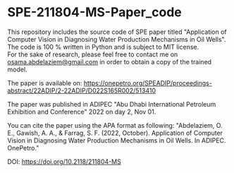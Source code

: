 # SPE-211804-MS-Paper_code

This repository includes the source code of SPE paper titled "Application of Computer Vision in Diagnosing Water Production Mechanisms in Oil Wells".\
The code is 100 % written in Python and is subject to MIT license.\
For the sake of research, please feel free to contact me on osama.abdelaziem@gmail.com in order to obtain a copy of the trained model.

The paper is available on: https://onepetro.org/SPEADIP/proceedings-abstract/22ADIP/2-22ADIP/D022S165R002/513410

The paper was published in ADIPEC "Abu Dhabi International Petroleum Exhibition and Conference" 2022 on day 2, Nov 01.

You can cite the paper using the APA format as following: "Abdelaziem, O. E., Gawish, A. A., & Farrag, S. F. (2022, October). Application of Computer Vision in Diagnosing Water Production Mechanisms in Oil Wells. In ADIPEC. OnePetro."

DOI: https://doi.org/10.2118/211804-MS
